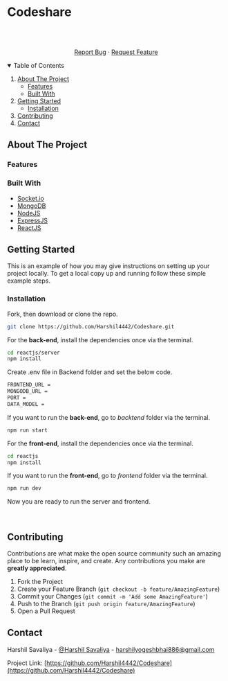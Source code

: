 # Codeshare

<!-- PROJECT LOGO -->
<br />
<p align="center">

  <p align="center">
    <br />
    <a href="https://github.com/Harshil4442/Codeshare/issues">Report Bug</a>
    ·
    <a href="https://github.com/Harshil4442/Codeshare/issues">Request Feature</a>
  </p>
</p>



<!-- TABLE OF CONTENTS -->
<details open="open">
  <summary>Table of Contents</summary >
  <ol>
    <li>
      <a href="#about-the-project">About The Project</a>
      <ul>
        <li><a href="#features">Features</a></li>
        <li><a href="#built-with">Built With</a></li>
      </ul>
    </li>
    <li>
      <a href="#getting-started">Getting Started</a>
      <ul>
        <li><a href="#installation">Installation</a></li>
      </ul>
    </li>
    <li><a href="#contributing">Contributing</a></li>
    <li><a href="#contact">Contact</a></li>
  </ol>
</details>



<!-- ABOUT THE PROJECT -->
## About The Project

<!-- - Welcome to the Scribble Chat project! This project aims to create the classic online drawing and guessing game experience, offering a platform for friends, families, and communities to come together and enjoy some creative fun.<br/><br/> -->

<!-- - **Login**<br/>
  ![Scribble Chat](https://res.cloudinary.com/dl2rrnqxi/image/upload/v1707287660/Yash/Scribble_Login.png)<br/>
- **Room**<br/>
  ![Scribble Chat](https://res.cloudinary.com/dl2rrnqxi/image/upload/v1707287772/Yash/Scribble_Dash.png)<br/>
- **Standings**<br/>
  ![Scribble Chat](https://res.cloudinary.com/dl2rrnqxi/image/upload/v1707287834/Yash/Scribble_Standings.png)<br/> -->

### Features
<!-- 
- **Room Management:** Users can create their own game rooms with unique IDs, allowing for private matches among friends or public rooms for larger gatherings.<br/>
- **Multiplayer Support:** Invite friends or join random rooms to play with multiple players from around the world.<br/>
- **Drawing and Guessing:** Users can take turns drawing a word while others guess what it is in real-time.  <br />
- **Real-Time Updates:** Experience seamless synchronization of drawing actions and guesses across all players, making for an engaging and immersive gaming experience.<br/>
- **Flexible Drawing Tools:** Choose from a variety of drawing tools to unleash your creativity.<br/>
- **Interactive Chat:** Communicate with fellow players through an integrated chat feature, adding another layer of interaction and excitement to the game.<br/> -->



### Built With

* [Socket.io](https://socket.io/)
* [MongoDB](https://www.mongodb.com/)
* [NodeJS](https://nodejs.org/en/)
* [ExpressJS](https://expressjs.com/)
* [ReactJS](https://reactjs.org/)

<!-- GETTING STARTED -->
## Getting Started

This is an example of how you may give instructions on setting up your project locally.
To get a local copy up and running follow these simple example steps.

### Installation


Fork, then download or clone the repo.
```bash
git clone https://github.com/Harshil4442/Codeshare.git
```

For the **back-end**, install the dependencies once via the terminal.
```bash
cd reactjs/server
npm install
```

Create .env file in Backend folder and set the below code.
```bash
FRONTEND_URL = 
MONGODB_URL =
PORT =
DATA_MODEL =
```

If you want to run the **back-end**, go to *backtend* folder via the terminal.
```bash
npm run start
```

For the **front-end**, install the dependencies once via the terminal.
```bash
cd reactjs
npm install
```

If you want to run the **front-end**, go to *frontend* folder via the terminal.
```bash
npm run dev
```

Now you are ready to run the server and frontend.

<br />

<!-- CONTRIBUTING -->
## Contributing

Contributions are what make the open source community such an amazing place to be learn, inspire, and create. Any contributions you make are **greatly appreciated**.

1. Fork the Project
2. Create your Feature Branch (`git checkout -b feature/AmazingFeature`)
3. Commit your Changes (`git commit -m 'Add some AmazingFeature'`)
4. Push to the Branch (`git push origin feature/AmazingFeature`)
5. Open a Pull Request


<!-- CONTACT -->
## Contact

Harshil Savaliya - [@Harshil Savaliya](https://www.linkedin.com/in/harshil-savaliya-3a7460223/) - harshilyogeshbhai886@gmail.com

Project Link: [https://github.com/Harshil4442/Codeshare](https://github.com/Harshil4442/Codeshare)

<!-- MARKDOWN LINKS & IMAGES -->
<!-- https://www.markdownguide.org/basic-syntax/#reference-style-links -->
[product-screenshot]: images/screenshot.PNG
